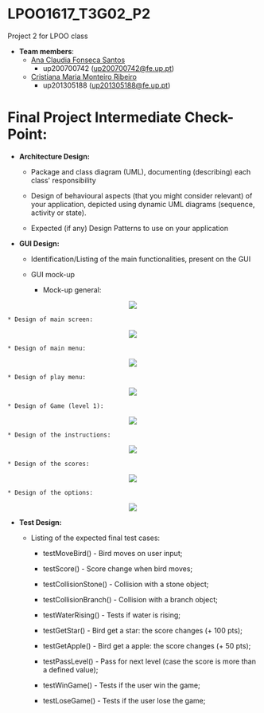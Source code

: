 # LPOO1617_T3G02_P2
Project 2 for LPOO class

* **Team members**:
   * [Ana Claudia Fonseca Santos](https://github.com/anaezes) 
      * up200700742 (up200700742@fe.up.pt)
   * [Cristiana Maria Monteiro Ribeiro](https://github.com/311-311) 
      * up201305188 (up201305188@fe.up.pt)
      
      
# Final Project Intermediate Check-Point:

* **Architecture Design:**
  * Package and class diagram (UML), documenting (describing) each class' responsibility
  
  * Design of behavioural aspects (that you might consider relevant) of your application, depicted using dynamic UML diagrams (sequence, activity or state).
  
  * Expected (if any) Design Patterns to use on your application


* **GUI Design:**
  * Identification/Listing of the main functionalities, present on the GUI
  
  * GUI mock-up
  
    * Mock-up general:
    
<p align="center"> <img src="prj_images/final.png"> </p>

    * Design of main screen:
    
<p align="center"> <img src="prj_images/init.png"> </p>
  
    * Design of main menu:
    
<p align="center"> <img src="prj_images/mainMenu.png"> </p>
 
    * Design of play menu:
 
<p align="center"> <img src="prj_images/gameMenu.png"> </p>
   
    * Design of Game (level 1):
 
<p align="center"> <img src="prj_images/game.png"> </p>
  
    * Design of the instructions:
 
<p align="center"> <img src="prj_images/instructions.png"> </p>
  
    * Design of the scores:
 
<p align="center"> <img src="prj_images/scores.png"> </p>
  
    * Design of the options:
    
 <p align="center"> <img src="prj_images/options.png"> </p>
  

* **Test Design:**

  * Listing of the expected final test cases:
  
      * testMoveBird() - Bird moves on user input;
      
      * testScore() - Score change when bird moves;
      
      * testCollisionStone() - Collision with a stone object;
      
      * testCollisionBranch() - Collision with a branch object;
      
      * testWaterRising() - Tests if water is rising;
      
      * testGetStar() - Bird get a star: the score changes (+ 100 pts);
      
      * testGetApple() - Bird get a apple: the score changes (+ 50 pts);
      
      * testPassLevel() - Pass for next level (case the score is more than a defined value);
      
      * testWinGame() - Tests if the user win the game;
      
      * testLoseGame() - Tests if the user lose the game;

